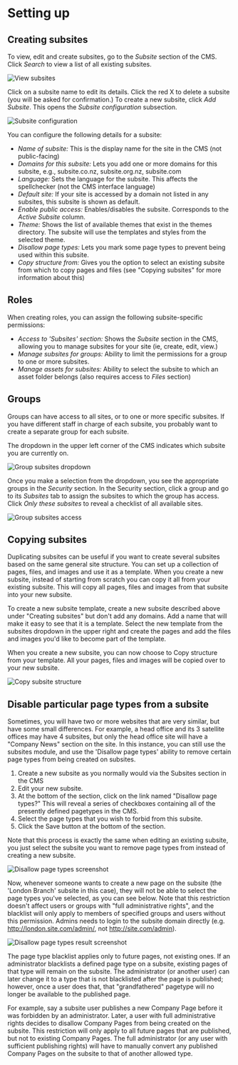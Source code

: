 # Setting up

## Creating subsites

To view, edit and create subsites, go to the *Subsite* section of the CMS. Click *Search* to view a list of all
existing subsites.

![View subsites](_images/view-subsites.jpg)

Click on a subsite name to edit its details. Click the red X to delete a subsite (you will be asked for confirmation.)
To create a new subsite, click *Add Subsite*. This opens the *Subsite configuration* subsection.

![Subsite configuration](_images/subsite-configuration.jpg)

You can configure the following details for a subsite:

 * *Name of subsite:* This is the display name for the site in the CMS (not public-facing)
 * *Domains for this subsite:* Lets you add one or more domains for this subsite, e.g., subsite.co.nz, subsite.org.nz,
subsite.com
 * *Language:* Sets the language for the subsite. This affects the spellchecker (not the CMS interface language)
 * *Default site:* If your site is accessed by a domain not listed in any subsites, this subsite is shown as default.
 * *Enable public access:* Enables/disables the subsite. Corresponds to the *Active Subsite* column.
 * *Theme:* Shows the list of available themes that exist in the themes directory. The subsite will use the templates
and styles from the selected theme.
 * *Disallow page types:* Lets you mark some page types to prevent being used within this subsite.
 * *Copy structure from:* Gives you the option to select an existing subsite from which to copy pages and files (see
 "Copying subsites" for more information about this)

## Roles

When creating roles, you can assign the following subsite-specific permissions:

 * *Access to 'Subsites' section:* Shows the *Subsite* section in the CMS, allowing you to manage subsites for your
site (ie, create, edit, view.)
 * *Manage subsites for groups:* Ability to limit the permissions for a group to one or more subsites.
 * *Manage assets for subsites:* Ability to select the subsite to which an asset folder belongs (also requires access to
*Files* section)

## Groups

Groups can have access to all sites, or to one or more specific subsites. If you have different staff in charge of each
subsite, you probably want to create a separate group for each subsite.

The dropdown in the upper left corner of the CMS indicates which subsite you are currently on. 

![Group subsites dropdown](_images/subsites-dropdown.png)

Once you make a selection from the dropdown, you see the appropriate groups in the *Security* section. In the Security section, click a group and go to its *Subsites* tab to assign the subsites to which the group has access. Click *Only
these subsites* to reveal a checklist of all available sites.

![Group subsites access](_images/group-subsites-access.png)

## Copying subsites
Duplicating subsites can be useful if you want to create several subsites based on the same general site structure. You can set up a collection of pages, files, and images and use it as a template. When you create a new subsite, instead of starting from scratch you can copy it all from your existing subsite. This will copy all pages, files and images from that subsite into your new subsite.

To create a new subsite template, create a new subsite described above under "Creating subsites" but don't add any domains. Add a name that will make it easy to see that it is a template. Select the new template from the subsites dropdown in the upper right and create the pages and add the files and images you'd like to become part of the
template.

When you create a new subsite, you can now choose to Copy structure from your template. All your pages, files and images will be copied over to your new subsite.

![Copy subsite structure](_images/copy-structure.jpg)

## Disable particular page types from a subsite
Sometimes, you will have two or more websites that are very similar, but have some small differences. For example, a head office and its 3 satellite offices may have 4 subsites, but only the head office site will have a "Company News" section on the site. In this instance, you can still use the subsites module, and use the 'Disallow page types' ability to remove certain page types from being created on subsites.

1. Create a new subsite as you normally would via the Subsites section in the CMS
2. Edit your new subsite.
3. At the bottom of the section, click on the link named "Disallow page types?" This will reveal a series of checkboxes containing all of the presently defined pagetypes in the CMS.
4. Select the page types that you wish to forbid from this subsite.
5. Click the Save button at the bottom of the section.

Note that this process is exactly the same when editing an existing subsite, you just select the subsite you want to remove page types from instead of creating a new subsite.

![Disallow page types screenshot](_images/disallow-page-types.png)

Now, whenever someone wants to create a new page on the subsite (the 'London Branch' subsite in this case), they will not be able to select the page types you've selected, as you can see below. Note that this restriction doesn't affect users or groups with "full administrative rights", and the blacklist will only apply to members of specified groups and users without this permission. Admins needs to login to the subsite domain directly (e.g. http://london.site.com/admin/, not http://site.com/admin). 

![Disallow page types result screenshot](_images/disallow-page-types-result.png)

The page type blacklist applies only to future pages, not existing ones. If an administrator blacklists a defined page type on a subsite, existing pages of that type will remain on the subsite. The administrator (or another user) can later change it to a type that is not blacklisted after the page is published; however, once a user does that, that "grandfathered" pagetype will no longer be available to the published page.

For example, say a subsite user publishes a new Company Page before it was forbidden by an administrator. Later, a user with full administrative rights decides to disallow Company Pages from being created on the subsite. This restriction will only apply to all future pages that are published, but not to existing Company Pages. The full administrator (or any user with sufficient publishing rights) will have to manually convert any published Company Pages on the subsite to that of another allowed type.